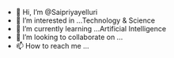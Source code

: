 - 👋 Hi, I’m @Saipriyayelluri
- 👀 I’m interested in ...Technology & Science
- 🌱 I’m currently learning ...Artificial Intelligence
- 💞️ I’m looking to collaborate on ...
- 📫 How to reach me ...

<!---
Saipriyayelluri/Saipriyayelluri is a ✨ special ✨ repository because its `README.md` (this file) appears on your GitHub profile.
You can click the Preview link to take a look at your changes.
--->
